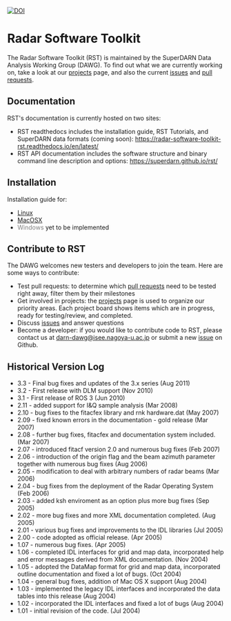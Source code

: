 [![DOI](https://zenodo.org/badge/74060190.svg)](https://zenodo.org/badge/latestdoi/74060190)

Radar Software Toolkit
========
The Radar Software Toolkit (RST) is maintained by the SuperDARN Data Analysis Working Group (DAWG). To find out what we are currently working on, take a look at our [projects](https://github.com/SuperDARN/rst/projects) page, and also the current [issues](https://github.com/SuperDARN/rst/issues) and [pull requests](https://github.com/SuperDARN/rst/pulls). 

## Documentation
RST's documentation is currently hosted on two sites:
- RST readthedocs includes the installation guide, RST Tutorials, and SuperDARN data formats (coming soon):
  https://radar-software-toolkit-rst.readthedocs.io/en/latest/
- RST API documentation includes the software structure and binary command line description and options: 
  https://superdarn.github.io/rst/

## Installation

Installation guide for:
  - [Linux](https://radar-software-toolkit-rst.readthedocs.io/en/latest/user_guide/linux_install/)
  - [MacOSX](https://radar-software-toolkit-rst.readthedocs.io/en/latest/user_guide/mac_install/)
  - <font color="grey">Windows </font> yet to be implemented
  
## Contribute to RST
The DAWG welcomes new testers and developers to join the team. Here are some ways to contribute:

  - Test pull requests: to determine which [pull requests](https://github.com/SuperDARN/rst/pulls) need to be tested right away, filter them by their milestones
  - Get involved in projects: the [projects](https://github.com/SuperDARN/rst/projects) page is used to organize our priority areas. Each project board shows items which are in progress, ready for testing/review, and completed.
 - Discuss [issues](https://github.com/SuperDARN/rst/issues) and answer questions
 - Become a developer: if you would like to contribute code to RST, please contact us at darn-dawg@isee.nagoya-u.ac.jp or submit a new [issue](https://github.com/SuperDARN/rst/issues) on Github.

## Historical Version Log

- 3.3   -  Final bug fixes and updates of the 3.x series (Aug 2011)
- 3.2   -  First release with DLM support (Nov 2010)
- 3.1   -  First release of ROS 3 (Jun 2010)
- 2.11  -  added support for I&Q sample analysis (Mar 2008)
- 2.10  -  bug fixes to the fitacfex library and rnk hardware.dat (May 2007)
- 2.09  -  fixed known errors in the documentation - gold release (Mar 2007)
- 2.08  -  further bug fixes, fitacfex and documentation system
           included. (Mar 2007)
- 2.07  -  introduced fitacf version 2.0 and numerous bug fixes (Feb 2007)
- 2.06  -  introduction of the origin flag and the beam azimuth parameter
           together with numerous bug fixes (Aug 2006)
- 2.05  -  modification to deal with arbitrary numbers of radar beams (Mar 2006)
- 2.04  -  bug fixes from the deployment of the Radar Operating System (Feb 2006)
- 2.03  -  added ksh enviroment as an option plus more bug fixes (Sep 2005)
- 2.02  -  more bug fixes and more XML documentation completed. (Aug 2005)
- 2.01  -  various bug fixes and improvements to the IDL libraries (Jul 2005)
- 2.00  -  code adopted as official release. (Apr 2005)
- 1.07  -  numerous bug fixes. (Apr 2005)
- 1.06  -  completed IDL interfaces for grid and map data, incorporated help
           and error messages derived from XML documentation. (Nov 2004)
- 1.05  -  adopted the DataMap format for grid and map data, incorporated
           outline documentation and fixed a lot of bugs. (Oct 2004)
- 1.04  -  general bug fixes, addition of Mac OS X support (Aug 2004)
- 1.03  -  implemented the legacy IDL interfaces and incorporated the
           data tables into this release (Aug 2004)
- 1.02  -  incorporated the IDL interfaces and fixed a lot of bugs (Aug 2004)
- 1.01  -  initial revision of the code. (Jul 2004)
